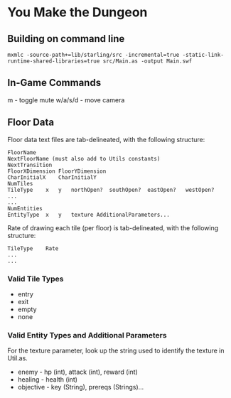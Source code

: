 # You Make the Dungeon

## Building on command line
```
mxmlc -source-path+=lib/starling/src -incremental=true -static-link-runtime-shared-libraries=true src/Main.as -output Main.swf
```

## In-Game Commands
m - toggle mute
w/a/s/d - move camera

## Floor Data

Floor data text files are tab-delineated, with the following structure:
```
FloorName
NextFloorName (must also add to Utils constants)
NextTransition
FloorXDimension	FloorYDimension
CharInitialX	CharInitialY
NumTiles
TileType	x	y	northOpen?	southOpen?	eastOpen?	westOpen?
...
...
NumEntities
EntityType	x	y	texture	AdditionalParameters...
```

Rate of drawing each tile (per floor) is tab-delineated, with the following structure:
```
TileType	Rate
...
...
```

### Valid Tile Types
* entry
* exit
* empty
* none

### Valid Entity Types and Additional Parameters
For the texture parameter, look up the string used to identify the texture in
Util.as.
* enemy     - hp (int), attack (int), reward (int)
* healing   - health (int)
* objective - key (String), prereqs (Strings)...
